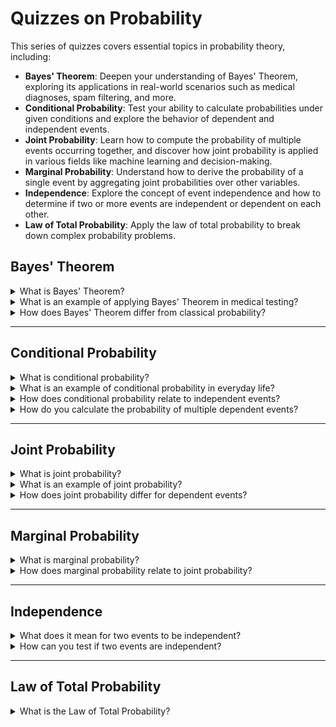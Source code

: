 # Quizzes on Probability

This series of quizzes covers essential topics in probability theory, including:

- **Bayes' Theorem**: Deepen your understanding of Bayes' Theorem, exploring its applications in real-world scenarios such as medical diagnoses, spam filtering, and more.
- **Conditional Probability**: Test your ability to calculate probabilities under given conditions and explore the behavior of dependent and independent events.
- **Joint Probability**: Learn how to compute the probability of multiple events occurring together, and discover how joint probability is applied in various fields like machine learning and decision-making.
- **Marginal Probability**: Understand how to derive the probability of a single event by aggregating joint probabilities over other variables.
- **Independence**: Explore the concept of event independence and how to determine if two or more events are independent or dependent on each other.
- **Law of Total Probability**: Apply the law of total probability to break down complex probability problems.

## Bayes' Theorem

<details>

<summary>What is Bayes' Theorem?</summary><br>

Bayes' Theorem is a fundamental formula in probability theory that allows you to update the probability of a hypothesis based on new evidence. It is written as:  

$$P(A|B) = \frac{P(B|A) \cdot P(A)}{P(B)}$$  
where:
- $P(A|B)$ is the **posterior probability** (the probability of event A occurring given that B is true),
- $P(B|A)$ is the **likelihood** (the probability of event B occurring given that A is true),
- $P(A)$ is the **prior probability** of A,
- $P(B)$ is the **marginal probability** of B.

Bayes' Theorem is widely used in fields such as medical testing, where it helps calculate the probability of a disease given a positive test result.

</details>

<details>

<summary>What is an example of applying Bayes' Theorem in medical testing?</summary><br>

Suppose a test for a certain disease has a 99% accuracy rate, meaning the probability of testing positive given the disease is 99% $P(Pos|Disease) = 0.99$. However, if the disease only affects 1% of the population, the **prior probability** of the disease $P(Disease) = 0.01$. If a person tests positive, Bayes' Theorem can be used to update the probability that they actually have the disease, factoring in the false positive rate and the disease prevalence.

Bayes' Theorem in this case would provide a more accurate probability based on available data rather than assuming a positive test always means the presence of the disease.

</details>

<details>

<summary>How does Bayes' Theorem differ from classical probability?</summary><br>

Classical probability often deals with frequencies of events, whereas Bayes' Theorem introduces the concept of **updating** a probability based on new evidence. Classical probability is static and does not consider past events, while Bayes' Theorem evolves with new data and is used to update **beliefs** or **hypotheses** dynamically.

</details>

---

## Conditional Probability

<details>

<summary>What is conditional probability?</summary><br>

Conditional probability is the probability of an event occurring given that another event has already occurred. It helps in understanding how the probability of one event is affected by the presence or absence of another event. The formula for conditional probability is:  

$$P(A|B) = \frac{P(A \cap B)}{P(B)}$$  
where $P(A|B)$ is the probability of A occurring given that B has occurred, and $P(A \cap B)$ is the joint probability of A and B happening together.

</details>

<details>

<summary>What is an example of conditional probability in everyday life?</summary><br>

Consider the probability of it raining given that the sky is cloudy. The probability of rain (A) is influenced by the presence of clouds (B). The conditional probability $P(A|B)$ will likely be higher than the unconditional probability of rain, as clouds increase the likelihood of rain.

</details>

<details>

<summary>How does conditional probability relate to independent events?</summary><br>

If two events are **independent**, the occurrence of one does not affect the probability of the other, meaning:

$$P(A|B) = P(A)$$  

For independent events, the conditional probability is the same as the unconditional probability, as there is no relationship between A and B.

</details>

<details>

<summary>How do you calculate the probability of multiple dependent events?</summary><br>

For dependent events, the probability of multiple events occurring in sequence (e.g., A then B) is the product of the first event's probability and the conditional probability of the second event given the first:

$$P(A \cap B) = P(A) \times P(B|A)$$  

This formula accounts for the fact that the occurrence of A affects the probability of B.

</details>

---

## Joint Probability

<details>

<summary>What is joint probability?</summary><br>

Joint probability is the probability that two or more events occur together. For two events A and B, the joint probability $P(A \cap B)$ represents the likelihood that both A and B happen. If the events are **independent**, the joint probability is the product of their individual probabilities:

$$P(A \cap B) = P(A) \times P(B)$$

</details>

<details>

<summary>What is an example of joint probability?</summary><br>

Suppose you are rolling two dice. The probability of rolling a 6 on the first die and a 6 on the second die is the joint probability $P(6 \cap 6)$. Since these events are independent, you can calculate this by multiplying the probabilities:

$$P(6 \cap 6) = \frac{1}{6} \times \frac{1}{6} = \frac{1}{36}$$

</details>

<details>

<summary>How does joint probability differ for dependent events?</summary><br>

For dependent events, the joint probability is not simply the product of individual probabilities. Instead, you must use the conditional probability formula:

$$P(A \cap B) = P(A) \times P(B|A)$$  

This accounts for the fact that the occurrence of event A influences the probability of event B.

</details>

---

## Marginal Probability

<details>

<summary>What is marginal probability?</summary><br>

Marginal probability refers to the probability of a single event occurring, without regard to other events. It is derived from the joint probabilities by summing over all possible outcomes for other variables. For example, the marginal probability of A can be written as:

$$P(A) = \sum_{B} P(A \cap B)$$

</details>

<details>

<summary>How does marginal probability relate to joint probability?</summary><br>

Marginal probability is the result of **summing** or **integrating** over the joint probabilities of related events. For example, if A and B are two events, the marginal probability of A is obtained by summing the joint probabilities of A occurring with each possible outcome of B.

</details>

---

## Independence

<details>

<summary>What does it mean for two events to be independent?</summary><br>

Two events are independent if the occurrence of one does not affect the probability of the other. Mathematically, events A and B are independent if:

$$P(A \cap B) = P(A) \times P(B)$$  

In this case, knowing that event B has occurred gives no additional information about the likelihood of A occurring, and vice versa.

</details>

<details>

<summary>How can you test if two events are independent?</summary><br>

To test for independence, check if the joint probability $P(A \cap B)$ equals the product of the individual probabilities $P(A) \times P(B)$. If the equality holds, the events are independent; otherwise, they are dependent.

</details>

---

## Law of Total Probability

<details>

<summary>What is the Law of Total Probability?</summary><br>

The Law of Total Probability states that if you have a set of mutually exclusive events $B_1, B_2, ..., B_n$ that cover all possible outcomes, the probability of any event A can be expressed as:

$$P(A) = \sum_{i} P(A|B_i) P(B_i)$$

This law is useful for breaking down complex probability problems by considering all possible conditions.

</details>
